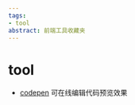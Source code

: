 ```yaml
---
tags:
- tool
abstract: 前端工具收藏夹
---
```


# tool

<TagGroup/>

- [codepen](https://codepen.io/) 可在线编辑代码预览效果

<Gitalk/>
